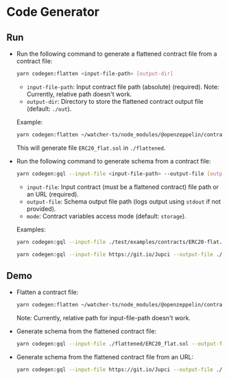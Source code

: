 # Code Generator

## Run

* Run the following command to generate a flattened contract file from a contract file:

  ```bash
  yarn codegen:flatten <input-file-path> [output-dir]
  ```

    * `input-file-path`: Input contract file path (absolute) (required). Note: Currently, relative path doesn't work.
    * `output-dir`: Directory to store the flattened contract output file (default: `./out`).

  Example:
  
  ```bash
  yarn codegen:flatten ~/watcher-ts/node_modules/@openzeppelin/contracts/token/ERC20/ERC20.sol ./flattened
  ```

  This will generate file `ERC20_flat.sol` in `./flattened`.

* Run the following command to generate schema from a contract file:

  ```bash
  yarn codegen:gql --input-file <input-file-path> --output-file [output-file-path] --mode [eth_call | storage]
  ```

    * `input-file`: Input contract (must be a flattened contract) file path or an URL (required).
    * `output-file`: Schema output file path (logs output using `stdout` if not provided).
    * `mode`: Contract variables access mode (default: `storage`).

  Examples:
  
  ```bash
  yarn codegen:gql --input-file ./test/examples/contracts/ERC20-flat.sol --output-file ./ERC20-schema.gql --mode eth_call
  ```

  ```bash
  yarn codegen:gql --input-file https://git.io/Jupci --output-file ./ERC721-schema.gql --mode storage
  ```

## Demo

* Flatten a contract file:

  ```bash
  yarn codegen:flatten ~/watcher-ts/node_modules/@openzeppelin/contracts/token/ERC20/ERC20.sol ./flattened
  ```

  Note: Currently, relative path for input-file-path doesn't work.

* Generate schema from the flattened contract file:
  
  ```bash
  yarn codegen:gql --input-file ./flattened/ERC20_flat.sol --output-file ./ERC20-schema.gql --mode storage
  ```

* Generate schema from the flattened contract file from an URL:
  
  ```bash
  yarn codegen:gql --input-file https://git.io/Jupci --output-file ./ERC721-schema.gql --mode eth_call
  ```
